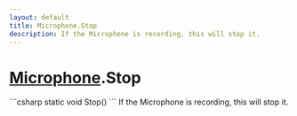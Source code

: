 ```yaml
---
layout: default
title: Microphone.Stop
description: If the Microphone is recording, this will stop it.
---
```

# [Microphone]({{site.url}}/Pages/Reference/Microphone.html).Stop

<div class='signature' markdown='1'>
```csharp
static void Stop()
```
If the Microphone is recording, this will stop it.
</div>




